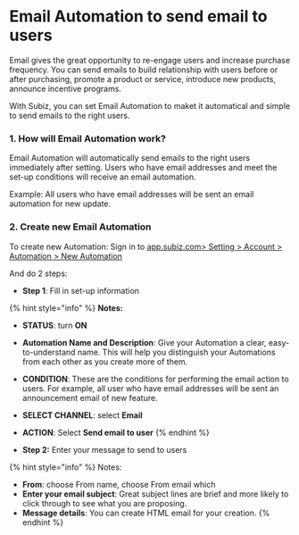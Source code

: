 # Email Automation to send email to users

Email gives the great opportunity to re-engage users and increase purchase frequency. You can send emails to build relationship with users before or after purchasing, promote a product or service,  introduce new products, announce incentive programs.

With Subiz, you can set Email Automation to maket it automatical and simple to send emails to the right users.

### 1. How will Email Automation work? 

Email Automation will automatically send emails to the right users immediately after setting. Users  who have email addresses and meet the set-up conditions will receive an email automation.

Example: All users who have email addresses will be sent an email automation for new update.

### 2. Create new Email Automation

To create new Automation: Sign in to [app.subiz.com&gt; Setting &gt; Account &gt; Automation &gt; New Automation](https://app.subiz.com/settings/automation-add)

And do 2 steps:

* **Step 1**: Fill in set-up information 

{% hint style="info" %}
**Notes:**

* **STATUS**: turn **ON**
* **Automation Name and Description**: Give your Automation a clear, easy-to-understand name. This will help you distinguish your Automations from each other as you create more of them.
* **CONDITION**: These are the conditions for performing the email action to users. For example, all user who have email addresses will be sent an announcement email of new feature.
* **SELECT CHANNEL**: select **Email**
* **ACTION**: Select **Send email to user**
{% endhint %}

* **Step 2:** Enter your message to send to users

{% hint style="info" %}
Notes:

* **From**: choose From name, choose From email which 
* **Enter your email subject**: Great subject lines are brief and more likely to click through to see what you are proposing.
* **Message details**: You can create HTML email for your creation.
{% endhint %}

  



